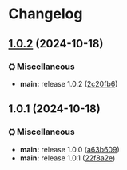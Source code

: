# Changelog

## [1.0.2](https://github.com/VeonN4/modpack-test/compare/fabric-v1.0.1...fabric-v1.0.2) (2024-10-18)


### ⛭ Miscellaneous

* **main:** release 1.0.2 ([2c20fb6](https://github.com/VeonN4/modpack-test/commit/2c20fb61dddc1caf75e0218deaf9741755ecf789))

## 1.0.1 (2024-10-18)


### ⛭ Miscellaneous

* **main:** release 1.0.0 ([a63b609](https://github.com/VeonN4/modpack-test/commit/a63b609c53f5bd146b268184fb5338c7fdf93161))
* **main:** release 1.0.1 ([22f8a2e](https://github.com/VeonN4/modpack-test/commit/22f8a2ec49fd7a477d834fe2ced68ea7d17e723e))
